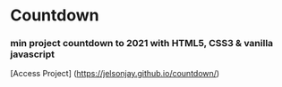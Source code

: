 # Countdown
 ### min project countdown to 2021 with HTML5, CSS3 & vanilla javascript
 
 [Access  Project] (https://jelsonjay.github.io/countdown/)
